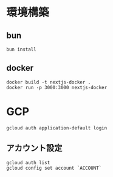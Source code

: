 # 環境構築
## bun
```
bun install
```

## docker
```
docker build -t nextjs-docker .
docker run -p 3000:3000 nextjs-docker
```

# GCP
```
gcloud auth application-default login
```
## アカウント設定
```
gcloud auth list
gcloud config set account `ACCOUNT`
```